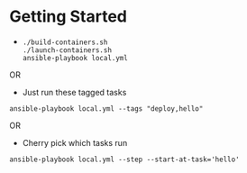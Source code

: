 # Getting Started
*   ```
    ./build-containers.sh
    ./launch-containers.sh
    ansible-playbook local.yml
    ```
OR
* Just run these tagged tasks 
```
ansible-playbook local.yml --tags "deploy,hello"
```
OR 
* Cherry pick which tasks run
```
ansible-playbook local.yml --step --start-at-task='hello'
```